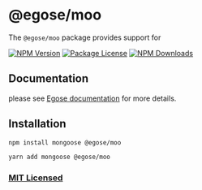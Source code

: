 # @egose/moo

The `@egose/moo` package provides support for

<a href="https://www.npmjs.com/package/@egose/moo" target="_blank"><img src="https://img.shields.io/npm/v/@egose/moo.svg" alt="NPM Version" /></a>
<a href="https://www.npmjs.com/package/@egose/moo" target="_blank"><img src="https://img.shields.io/npm/l/@egose/moo.svg" alt="Package License" /></a>
<a href="https://www.npmjs.com/package/@egose/moo" target="_blank"><img src="https://img.shields.io/npm/dm/@egose/moo.svg" alt="NPM Downloads" /></a>

## Documentation

please see [Egose documentation](https://egose.github.io/docs/egose-moo/) for more details.

## Installation

```sh
npm install mongoose @egose/moo

```

```sh
yarn add mongoose @egose/moo
```

### [MIT Licensed](LICENSE)

